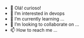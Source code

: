 - 👋 Olá! curioso!
- 👀 I’m interested in devops
- 🌱 I’m currently learning ...
- 💞️ I’m looking to collaborate on ...
- 📫 How to reach me ...

<!---
Jaco8090/Jaco8090 is a ✨ special ✨ repository because its `README.md` (this file) appears on your GitHub profile.
You can click the Preview link to take a look at your changes.
--->
